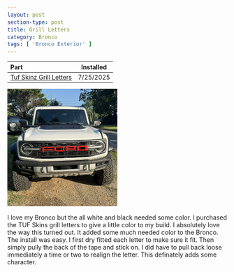 ```yaml
---
layout: post
section-type: post
title: Grill Letters
category: Bronco
tags: [ 'Bronco Exterior' ]
---
```

| Part | Installed |
| :--- | :-------: |
| [Tuf Skinz Grill Letters](https://www.ford.com/product/ford-grille-letter-race-red-for-bronco-raptor-p2902456408) | 7/25/2025 |

<img src="/img/IMG_0278.JPEG" width="50%">

I love my Bronco but the all white and black needed some color.  I purchased the TUF Skins grill letters to give a little color to my build.  I absolutely love the way this turned out.  It added some much needed color to the Bronco.  The install was easy.  I first dry fitted each letter to make sure it fit.  Then simply pully the back of the tape and stick on.  I did have to pull back loose immediately a time or two to realign the letter.  This definately adds some character.
